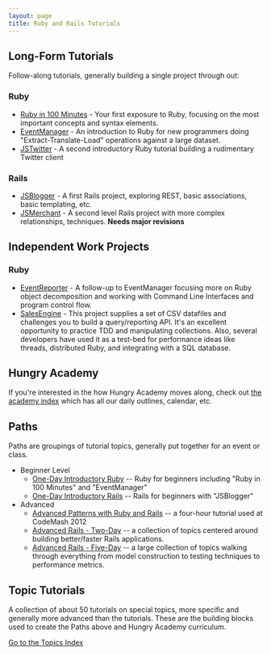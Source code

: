 ```yaml
---
layout: page
title: Ruby and Rails Tutorials
---
```


## Long-Form Tutorials

Follow-along tutorials, generally building a single project through out:

### Ruby

* [Ruby in 100 Minutes](projects/ruby_in_100_minutes.html) - Your first exposure to Ruby, focusing on the most important concepts and syntax elements.
* [EventManager](projects/eventmanager.html) - An introduction to Ruby for new programmers doing "Extract-Translate-Load" operations against a large dataset.
* [JSTwitter](projects/jstwitter.html) - A second introductory Ruby tutorial building a rudimentary Twitter client

### Rails

* [JSBlogger](projects/jsblogger.html) - A first Rails project, exploring REST, basic associations, basic templating, etc.
* [JSMerchant](projects/jsmerchant.html) - A second level Rails project with more complex relationships, techniques. **Needs major revisions**

## Independent Work Projects

### Ruby

* [EventReporter](projects/event_reporter.html) - A follow-up to EventManager focusing more on Ruby object decomposition and working with Command Line Interfaces and program control flow.
* [SalesEngine](projects/sales_engine.html) - This project supplies a set of CSV datafiles and challenges you to build a query/reporting API. It's an excellent opportunity to practice TDD and manipulating collections. Also, several developers have used it as a test-bed for performance ideas like threads, distributed Ruby, and integrating with a SQL database.

## Hungry Academy

If you're interested in the how Hungry Academy moves along, check out [the academy index](academy/index.html) which has all our daily outlines, calendar, etc.

## Paths

Paths are groupings of tutorial topics, generally put together for an event or class.

* Beginner Level
  * [One-Day Introductory Ruby](paths/ruby_one_day.html) -- Ruby for beginners including "Ruby in 100 Minutes" and "EventManager"
  * [One-Day Introductory Rails](paths/rails_one_day.html) -- Rails for beginners with "JSBlogger"
* Advanced
  * [Advanced Patterns with Ruby and Rails](paths/codemash_patterns.html) -- a four-hour tutorial used at CodeMash 2012
  * [Advanced Rails - Two-Day](paths/advanced_rails_two_day.html) -- a collection of topics centered around building better/faster Rails applications.
  * [Advanced Rails - Five-Day](paths/advanced_rails_five_day.html) -- a large collection of topics walking through everything from model construction to testing techniques to performance metrics.


## Topic Tutorials

A collection of about 50 tutorials on special topics, more specific and generally more advanced than the tutorials. These are the building blocks used to create the Paths above and Hungry Academy curriculum.

[Go to the Topics Index](topics/index.html)
